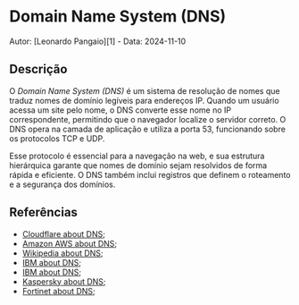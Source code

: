# Domain Name System (DNS)

Autor: [Leonardo Pangaio][1] - Data: 2024-11-10

## Descrição

O *Domain Name System (DNS)* é um sistema de resolução de nomes que traduz nomes de domínio legíveis para endereços IP. Quando um usuário acessa um site pelo nome, o DNS converte esse nome no IP correspondente, permitindo que o navegador localize o servidor correto. O DNS opera na camada de aplicação e utiliza a porta 53, funcionando sobre os protocolos TCP e UDP.

Esse protocolo é essencial para a navegação na web, e sua estrutura hierárquica garante que nomes de domínio sejam resolvidos de forma rápida e eficiente. O DNS também inclui registros que definem o roteamento e a segurança dos domínios.

## Referências

- [Cloudflare about DNS](https://www.cloudflare.com/pt-br/learning/dns/what-is-dns/);
- [Amazon AWS about DNS](https://aws.amazon.com/pt/route53/what-is-dns/);
- [Wikipedia about DNS](https://pt.wikipedia.org/wiki/Sistema_de_Nomes_de_Dom%C3%ADnio);
- [IBM about DNS](https://www.ibm.com/br-pt/topics/dns);
- [IBM about DNS](https://www.ibm.com/br-pt/topics/dns-protocol);
- [Kaspersky about DNS](https://www.kaspersky.com.br/resource-center/definitions/dns);
- [Fortinet about DNS](https://www.fortinet.com/br/resources/cyberglossary/what-is-dns);